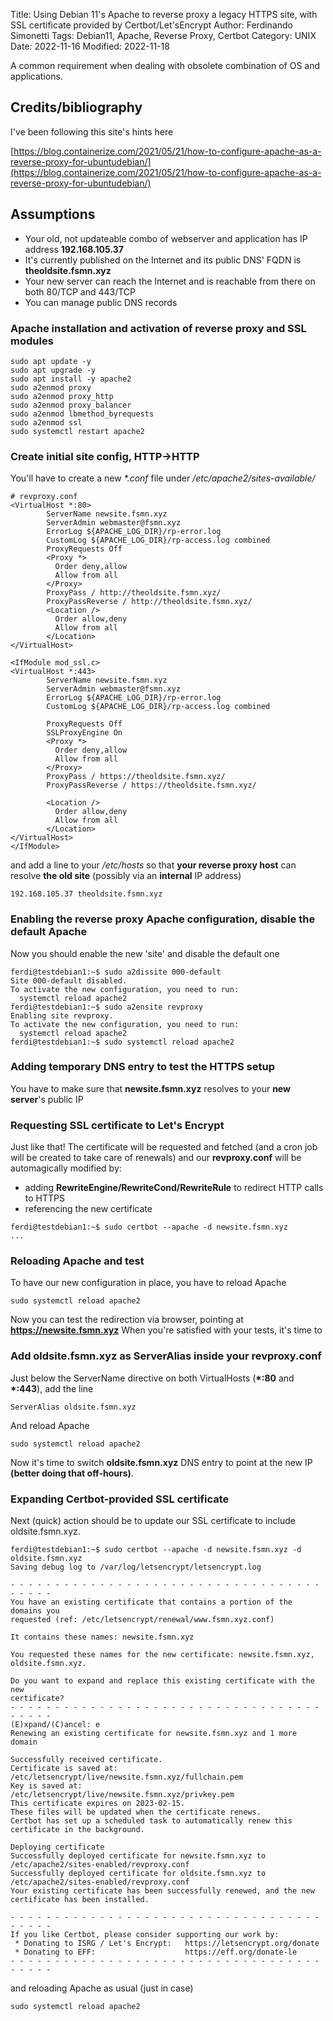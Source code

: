 Title: Using Debian 11's Apache to reverse proxy a legacy HTTPS site, with SSL certificate provided by Certbot/Let'sEncrypt
Author: Ferdinando Simonetti
Tags: Debian11, Apache, Reverse Proxy, Certbot
Category: UNIX
Date: 2022-11-16
Modified: 2022-11-18

A common requirement when dealing with obsolete combination of OS and applications.
## Credits/bibliography
I've been following this site's hints here

[https://blog.containerize.com/2021/05/21/how-to-configure-apache-as-a-reverse-proxy-for-ubuntudebian/](https://blog.containerize.com/2021/05/21/how-to-configure-apache-as-a-reverse-proxy-for-ubuntudebian/)

## Assumptions
- Your old, not updateable combo of webserver and application has IP address **192.168.105.37**
- It's currently published on the Internet and its public DNS' FQDN is **theoldsite.fsmn.xyz**
- Your new server can reach the Internet and is reachable from there on both 80/TCP and 443/TCP
- You can manage public DNS records

### Apache installation and activation of reverse proxy and SSL modules
```
sudo apt update -y
sudo apt upgrade -y
sudo apt install -y apache2
sudo a2enmod proxy
sudo a2enmod proxy_http
sudo a2enmod proxy_balancer
sudo a2enmod lbmethod_byrequests
sudo a2enmod ssl
sudo systemctl restart apache2
```
### Create initial site config, HTTP->HTTP
You'll have to create a new *\*.conf* file under */etc/apache2/sites-available/*
```
# revproxy.conf
<VirtualHost *:80>
        ServerName newsite.fsmn.xyz
        ServerAdmin webmaster@fsmn.xyz
        ErrorLog ${APACHE_LOG_DIR}/rp-error.log
        CustomLog ${APACHE_LOG_DIR}/rp-access.log combined
        ProxyRequests Off
        <Proxy *>
          Order deny,allow
          Allow from all
        </Proxy>
        ProxyPass / http://theoldsite.fsmn.xyz/
        ProxyPassReverse / http://theoldsite.fsmn.xyz/
        <Location />
          Order allow,deny
          Allow from all
        </Location>
</VirtualHost>

<IfModule mod_ssl.c>
<VirtualHost *:443>
        ServerName newsite.fsmn.xyz
        ServerAdmin webmaster@fsmn.xyz
        ErrorLog ${APACHE_LOG_DIR}/rp-error.log
        CustomLog ${APACHE_LOG_DIR}/rp-access.log combined

        ProxyRequests Off
        SSLProxyEngine On
        <Proxy *>
          Order deny,allow
          Allow from all
        </Proxy>
        ProxyPass / https://theoldsite.fsmn.xyz/
        ProxyPassReverse / https://theoldsite.fsmn.xyz/

        <Location />
          Order allow,deny
          Allow from all
        </Location>
</VirtualHost>
</IfModule>
```
and add a line to your */etc/hosts* so that **your reverse proxy host** can resolve **the old site** (possibly via an **internal** IP address)
```
192.168.105.37 theoldsite.fsmn.xyz
```
### Enabling the reverse proxy Apache configuration, disable the default Apache 
Now you should enable the new 'site' and disable the default one
```
ferdi@testdebian1:~$ sudo a2dissite 000-default
Site 000-default disabled.
To activate the new configuration, you need to run:
  systemctl reload apache2
ferdi@testdebian1:~$ sudo a2ensite revproxy
Enabling site revproxy.
To activate the new configuration, you need to run:
  systemctl reload apache2
ferdi@testdebian1:~$ sudo systemctl reload apache2
```
### Adding temporary DNS entry to test the HTTPS setup
You have to make sure that **newsite.fsmn.xyz** resolves to your **new server**'s public IP
### Requesting SSL certificate to Let's Encrypt
Just like that! The certificate will be requested and fetched (and a cron job will be created to take care of renewals) and our **revproxy.conf** will be automagically modified by:
- adding **RewriteEngine/RewriteCond/RewriteRule** to redirect HTTP calls to HTTPS
- referencing the new certificate
```
ferdi@testdebian1:~$ sudo certbot --apache -d newsite.fsmn.xyz
...
```
### Reloading Apache and test
To have our new configuration in place, you have to reload Apache
```
sudo systemctl reload apache2
```
Now you can test the redirection via browser, pointing at **https://newsite.fsmn.xyz**
When you're satisfied with your tests, it's time to 

### Add oldsite.fsmn.xyz as ServerAlias inside your revproxy.conf
Just below the ServerName directive on both VirtualHosts (**\*:80** and **\*:443**), add the line
```
ServerAlias oldsite.fsmn.xyz
```
And reload Apache
```
sudo systemctl reload apache2
```
Now it's time to switch **oldsite.fsmn.xyz** DNS entry to point at the new IP **(better doing that off-hours)**.
### Expanding Certbot-provided SSL certificate
Next (quick) action should be to update our SSL certificate to include oldsite.fsmn.xyz.
```
ferdi@testdebian1:~$ sudo certbot --apache -d newsite.fsmn.xyz -d oldsite.fsmn.xyz
Saving debug log to /var/log/letsencrypt/letsencrypt.log

- - - - - - - - - - - - - - - - - - - - - - - - - - - - - - - - - - - - - - - -
You have an existing certificate that contains a portion of the domains you
requested (ref: /etc/letsencrypt/renewal/www.fsmn.xyz.conf)

It contains these names: newsite.fsmn.xyz

You requested these names for the new certificate: newsite.fsmn.xyz, oldsite.fsmn.xyz.

Do you want to expand and replace this existing certificate with the new
certificate?
- - - - - - - - - - - - - - - - - - - - - - - - - - - - - - - - - - - - - - - -
(E)xpand/(C)ancel: e
Renewing an existing certificate for newsite.fsmn.xyz and 1 more domain

Successfully received certificate.
Certificate is saved at: /etc/letsencrypt/live/newsite.fsmn.xyz/fullchain.pem
Key is saved at:         /etc/letsencrypt/live/newsite.fsmn.xyz/privkey.pem
This certificate expires on 2023-02-15.
These files will be updated when the certificate renews.
Certbot has set up a scheduled task to automatically renew this certificate in the background.

Deploying certificate
Successfully deployed certificate for newsite.fsmn.xyz to /etc/apache2/sites-enabled/revproxy.conf
Successfully deployed certificate for oldsite.fsmn.xyz to /etc/apache2/sites-enabled/revproxy.conf
Your existing certificate has been successfully renewed, and the new certificate has been installed.

- - - - - - - - - - - - - - - - - - - - - - - - - - - - - - - - - - - - - - - -
If you like Certbot, please consider supporting our work by:
 * Donating to ISRG / Let's Encrypt:   https://letsencrypt.org/donate
 * Donating to EFF:                    https://eff.org/donate-le
- - - - - - - - - - - - - - - - - - - - - - - - - - - - - - - - - - - - - - - -
```
and reloading Apache as usual (just in case)
```
sudo systemctl reload apache2
```
